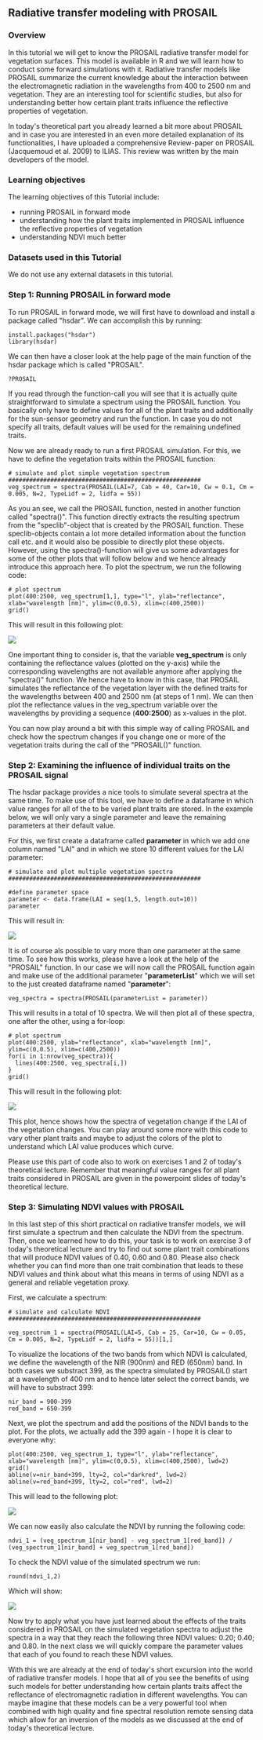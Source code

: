 ## Radiative transfer modeling with PROSAIL ##


### Overview ###

In this tutorial we will get to know the PROSAIL radiative transfer model for vegetation surfaces. This model is available in R and we will learn how to conduct some forward simulations with it. Radiative transfer models like PROSAIL summarize the current knowledge about the interaction between the electromagnetic radiation in the wavelengths from 400 to 2500 nm and vegetation. They are an interesting tool for scientific studies, but also for understanding better how certain plant traits influence the reflective properties of vegetation.

In today's theoretical part you already learned a bit more about PROSAIL and in case you are interested in an even more detailed explanation of its functionalities, I have uploaded a comprehensive Review-paper on PROSAIL (Jacquemoud et al. 2009) to ILIAS. This review was written by the main developers of the model.


### Learning objectives ###

The learning objectives of this Tutorial include:

- running PROSAIL in forward mode
- understanding how the plant traits implemented in PROSAIL influence the reflective properties of vegetation
- understanding NDVI much better


### Datasets used in this Tutorial ###

We do not use any external datasets in this tutorial.


### Step 1: Running PROSAIL in forward mode

To run PROSAIL in forward mode, we will first have to download and install a package called "hsdar". We can accomplish this by running:

	install.packages("hsdar")
	library(hsdar)
	
We can then have a closer look at the help page of the main function of the hsdar package which is called "PROSAIL". 

	?PROSAIL

If you read through the function-call you will see that it is actually quite straightforward to simulate a spectrum using the PROSAIL function. You basically only have to define values for all of the plant traits and additionally for the sun-sensor geometry and run the function. In case you do not specify all traits, default values will be used for the remaining undefined traits. 

Now we are already ready to run a first PROSAIL simulation. For this, we have to define the vegetation traits within the PROSAIL function:
	
	# simulate and plot simple vegetation spectrum
	#######################################################
	veg_spectrum = spectra(PROSAIL(LAI=7, Cab = 40, Car=10, Cw = 0.1, Cm = 0.005, N=2, TypeLidf = 2, lidfa = 55))

As you an see, we call the PROSAIL function, nested in another function called "spectra()". This function directly extracts the resulting spectrum from the "speclib"-object that is created by the PROSAIL function. These speclib-objects contain a lot more detailed information about the function call etc. and it would also be possible to directly plot these objects. However, using the spectra()-function will give us some advantages for some of the other plots that will follow below and we hence already introduce this approach here. To plot the spectrum, we run the following code:

	# plot spectrum
	plot(400:2500, veg_spectrum[1,], type="l", ylab="reflectance", xlab="wavelength [nm]", ylim=c(0,0.5), xlim=c(400,2500))
	grid()


This will result in this following plot:

![](rtm_01.png)

One important thing to consider is, that the variable **veg\_spectrum** is only containing the reflectance values (plotted on the y-axis) while the corresponding wavelengths are not available anymore after applying the "spectra()" function. We hence have to know in this case, that PROSAIL simulates the reflectance of the vegetation layer with the defined traits for the wavelengths between 400 and 2500 nm (at steps of 1 nm). We can then plot the reflectance values in the veg_spectrum variable over the wavelengths by providing a sequence (**400:2500**) as x-values in the plot.

You can now play around a bit with this simple way of calling PROSAIL and check how the spectrum changes if you change one or more of the vegetation traits during the call of the "PROSAIL()" function.

### Step 2: Examining the influence of individual traits on the PROSAIL signal

The hsdar package provides a nice tools to simulate several spectra at the same time. To make use of this tool, we have to define a dataframe in which value ranges for all of the to be varied plant traits are stored. In the example below, we will only vary a single parameter and leave the remaining parameters at their default value.

For this, we first create a dataframe called **parameter** in which we add one column named "LAI" and in which we store 10 different values for the LAI parameter:



	# simulate and plot multiple vegetation spectra
	#######################################################
	
	#define parameter space
	parameter <- data.frame(LAI = seq(1,5, length.out=10))
	parameter

This will result in:

![](rtm_02.png)

It is of course als possible to vary more than one parameter at the same time. To see how this works, please have a look at the help of the "PROSAIL" function. In our case we will now call the PROSAIL function again and make use of the additional parameter "**parameterList**" which we will set to the just created dataframe named "**parameter**":

	
	veg_spectra = spectra(PROSAIL(parameterList = parameter))
	
This will results in a total of 10 spectra. We will then plot all of these spectra, one after the other, using a for-loop: 

	# plot spectrum
	plot(400:2500, ylab="reflectance", xlab="wavelength [nm]", ylim=c(0,0.5), xlim=c(400,2500))
	for(i in 1:nrow(veg_spectra)){
	  lines(400:2500, veg_spectra[i,])
	}
	grid()

This will result in the following plot:


![](rtm_03.png)

This plot, hence shows how the spectra of vegetation change if the LAI of the vegetation changes. You can play around some more with this code to vary other plant traits and maybe to adjust the colors of the plot to understand which LAI value produces which curve.

Please use this part of code also to work on exercises 1 and 2 of today's theoretical lecture. Remember that meaningful value ranges for all plant traits considered in PROSAIL are given in the powerpoint slides of today's theoretical lecture.


### Step 3: Simulating NDVI values with PROSAIL

In this last step of this short practical on radiative transfer models, we will first simulate a spectrum and then calculate the NDVI from the spectrum. Then, once we learned how to do this, your task is to work on exercise 3 of today's theoretical lecture and try to find out some plant trait combinations that will produce NDVI values of 0.40, 0.60 and 0.80. Please also check whether you can find more than one trait combination that leads to these NDVI values and think about what this means in terms of using NDVI as a general and reliable vegetation proxy.

First, we calculate a spectrum:

	# simulate and calculate NDVI
	#######################################################
	
	veg_spectrum_1 = spectra(PROSAIL(LAI=5, Cab = 25, Car=10, Cw = 0.05, Cm = 0.005, N=2, TypeLidf = 2, lidfa = 55))[1,]
	
To visualize the locations of the two bands from which NDVI is calculated, we define the wavelength of the NIR (900nm) and RED (650nm) band. In both cases we substract 399, as the spectra simulated by PROSAIL() start at a wavelength of 400 nm and to hence later select the correct bands, we will have to substract 399:

	nir_band = 900-399
	red_band = 650-399
	
Next, we plot the spectrum and add the positions of the NDVI bands to the plot. For the plots, we actually add the 399 again - I hope it is clear to everyone why:

	plot(400:2500, veg_spectrum_1, type="l", ylab="reflectance", xlab="wavelength [nm]", ylim=c(0,0.5), xlim=c(400,2500), lwd=2)
	grid()
	abline(v=nir_band+399, lty=2, col="darkred", lwd=2)
	abline(v=red_band+399, lty=2, col="red", lwd=2)
	
This will lead to the following plot:

![](rtm_04.png)

We can now easily also calculate the NDVI by running the following code:

	ndvi_1 = (veg_spectrum_1[nir_band] - veg_spectrum_1[red_band]) / (veg_spectrum_1[nir_band] + veg_spectrum_1[red_band])

To check the NDVI value of the simulated spectrum we run:

	round(ndvi_1,2)

Which will show:

![](rtm_05.png)

Now try to apply what you have just learned about the effects of the traits considered in PROSAIL on the simulated vegetation spectra to adjust the spectra in a way that they reach the following three NDVI values: 0.20; 0.40; and 0.80. In the next class we will quickly compare the parameter values that each of you found to reach these NDVI values.

With this we are already at the end of today's short excursion into the world of radiative transfer models. I hope that all of you see the benefits of using such models for better understanding how certain plants traits affect the reflectance of electromagnetic radiation in different wavelengths. You can maybe imagine that these models can be a very powerful tool when combined with high quality and fine spectral resolution remote sensing data which allow for an inversion of the models as we discussed at the end of today's theoretical lecture.
